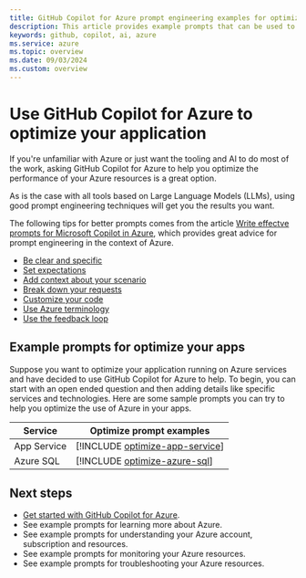 ```yaml
---
title: GitHub Copilot for Azure prompt engineering examples for optimizing your application
description: This article provides example prompts that can be used to help optimize your application in the cloud.
keywords: github, copilot, ai, azure
ms.service: azure
ms.topic: overview
ms.date: 09/03/2024
ms.custom: overview
---
```


# Use GitHub Copilot for Azure to optimize your application

If you're unfamiliar with Azure or just want the tooling and AI to do most of the work, asking GitHub Copilot for Azure to help you optimize the performance of your Azure resources is a great option.

As is the case with all tools based on Large Language Models (LLMs), using good prompt engineering techniques will get you the results you want.

The following tips for better prompts comes from the article [Write effectve prompts for Microsoft Copilot in Azure](/azure/copilot/write-effective-prompts), which provides great advice for prompt engineering in the context of Azure.

- [Be clear and specific](/azure/copilot/write-effective-prompts#be-clear-and-specific)
- [Set expectations](/azure/copilot/write-effective-prompts#set-expectations)
- [Add context about your scenario](/azure/copilot/write-effective-prompts#add-context-about-your-scenario)
- [Break down your requests](/azure/copilot/write-effective-prompts#break-down-your-requests)
- [Customize your code](/azure/copilot/write-effective-prompts#customize-your-code)
- [Use Azure terminology](/azure/copilot/write-effective-prompts#use-azure-terminology)
- [Use the feedback loop](/azure/copilot/write-effective-prompts#use-the-feedback-loop)


## Example prompts for optimize your apps

Suppose you want to optimize your application running on Azure services and have decided to use GitHub Copilot for Azure to help. To begin, you can start with an open ended question and then adding details like specific services and technologies. Here are some sample prompts you can try to help you optimize the use of Azure in your apps.

|Service|Optimize prompt examples|
|---|---|
|App Service|[!INCLUDE [optimize-app-service](./includes/optimize-app-service.md)]|
|Azure SQL|[!INCLUDE [optimize-azure-sql](./includes/optimize-azure-sql.md)]|


## Next steps

- [Get started with GitHub Copilot for Azure](introduction.md).
- See example prompts for learning more about Azure.
- See example prompts for understanding your Azure account, subscription and resources.
- See example prompts for monitoring your Azure resources.
- See example prompts for troubleshooting your Azure resources.